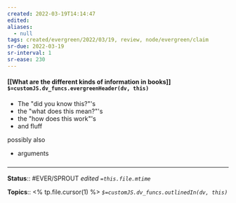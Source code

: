 ```yaml
---
created: 2022-03-19T14:14:47 
edited: 
aliases:
  - null
tags: created/evergreen/2022/03/19, review, node/evergreen/claim
sr-due: 2022-03-19
sr-interval: 1
sr-ease: 230
---
```


#### [[What are the different kinds of information in books]] `$=customJS.dv_funcs.evergreenHeader(dv, this)`

- The "did you know this?"'s
- the "what does this mean?"'s
- the "how does this work"'s
- and fluff

possibly also
- arguments



### <hr class="footnote"/>

**Status**:: #EVER/SPROUT
*edited `=this.file.mtime`*

**Topics**:: <% tp.file.cursor(1) %>
*`$=customJS.dv_funcs.outlinedIn(dv, this)`*
